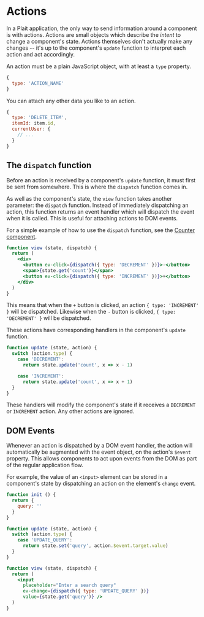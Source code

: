 # Actions

In a Plait application, the only way to send information around a component is with actions. Actions are small objects which describe the _intent_ to change a component's state. Actions themselves don't actually make any changes -- it's up to the component's `update` function to interpret each action and act accordingly.

An action must be a plain JavaScript object, with at least a `type` property.

```js
{
  type: 'ACTION_NAME'
}
```

You can attach any other data you like to an action.

```js
{
  type: 'DELETE_ITEM',
  itemId: item.id,
  currentUser: {
    // ...
  }
}
```

## The `dispatch` function

Before an action is received by a component's `update` function, it must first be sent from somewhere. This is where the `dispatch` function comes in.

As well as the component's state, the `view` function takes another parameter: the `dispatch` function. Instead of immediately dispatching an action, this function returns an event handler which will dispatch the event when it is called. This is useful for attaching actions to DOM events.

For a simple example of how to use the `dispatch` function, see the [Counter component](../examples/Counter.md).

```jsx
function view (state, dispatch) {
  return (
    <div>
      <button ev-click={dispatch({ type: 'DECREMENT' })}>-</button>
      <span>{state.get('count')}</span>
      <button ev-click={dispatch({ type: 'INCREMENT' })}>+</button>
    </div>
  )
}
```

This means that when the `+` button is clicked, an action `{ type: 'INCREMENT' }` will be dispatched. Likewise when the `-` button is clicked, `{ type: 'DECREMENT' }` will be dispatched.

These actions have corresponding handlers in the component's `update` function.

```js
function update (state, action) {
  switch (action.type) {
    case 'DECREMENT':
      return state.update('count', x => x - 1)

    case 'INCREMENT':
      return state.update('count', x => x + 1)
  }
}
```

These handlers will modify the component's state if it receives a `DECREMENT` or `INCREMENT` action. Any other actions are ignored.

## DOM Events

Whenever an action is dispatched by a DOM event handler, the action will automatically be augmented with the event object, on the action's `$event` property. This allows components to act upon events from the DOM as part of the regular application flow.

For example, the value of an `<input>` element can be stored in a component's state by dispatching an action on the element's `change` event.

```jsx
function init () {
  return {
    query: ''
  }
}

function update (state, action) {
  switch (action.type) {
    case 'UPDATE_QUERY':
      return state.set('query', action.$event.target.value)
  }
}

function view (state, dispatch) {
  return (
    <input
      placeholder="Enter a search query"
      ev-change={dispatch({ type: 'UPDATE_QUERY' })}
      value={state.get('query')} />
  )
}
```
